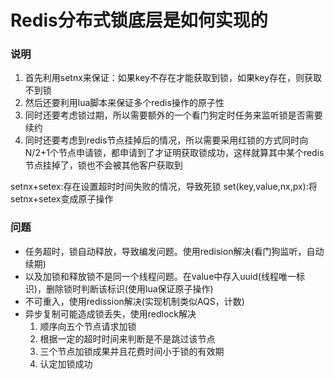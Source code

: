 # Redis分布式锁底层是如何实现的
### 说明

1. 首先利用setnx来保证：如果key不存在才能获取到锁，如果key存在，则获取不到锁
1. 然后还要利用lua脚本来保证多个redis操作的原子性
1. 同时还要考虑锁过期，所以需要额外的一个看门狗定时任务来监听锁是否需要续约
1. 同时还要考虑到redis节点挂掉后的情况，所以需要采用红锁的方式同时向N/2+1个节点申请锁，都申请到了才证明获取锁成功，这样就算其中某个redis节点挂掉了，锁也不会被其他客户获取到

setnx+setex:存在设置超时时间失败的情况，导致死锁
set(key,value,nx,px):将setnx+setex变成原子操作

### 问题

- 任务超时，锁自动释放，导致编发问题。使用redision解决(看门狗监听，自动续期)
- 以及加锁和释放锁不是同一个线程问题。在value中存入uuid(线程唯一标识)，删除锁时判断该标识(使用lua保证原子操作)
- 不可重入，使用redission解决(实现机制类似AQS，计数)
- 异步复制可能造成锁丢失，使用redlock解决
  1. 顺序向五个节点请求加锁
  1. 根据一定的超时时间来判断是不是跳过该节点
  1. 三个节点加锁成果并且花费时间小于锁的有效期
  1. 认定加锁成功